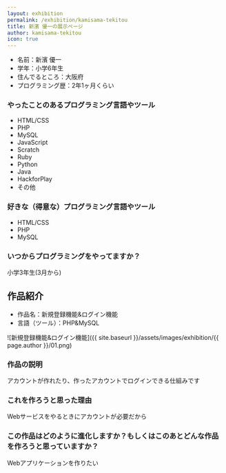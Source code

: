```yaml
---
layout: exhibition
permalink: /exhibition/kamisama-tekitou
title: 新濱 優一の展示ページ
author: kamisama-tekitou
icon: true
---
```

- 名前：新濱 優一
- 学年：小学6年生
- 住んでるところ：大阪府
- プログラミング歴：2年1ヶ月くらい

### やったことのあるプログラミング言語やツール

- HTML/CSS
- PHP
- MySQL
- JavaScript
- Scratch
- Ruby
- Python
- Java
- HackforPlay
- その他

### 好きな（得意な）プログラミング言語やツール

- HTML/CSS
- PHP
- MySQL

### いつからプログラミングをやってますか？

小学3年生(3月から)

## 作品紹介

- 作品名：新規登録機能&ログイン機能
- 言語（ツール）：PHP&MySQL

![新規登録機能&ログイン機能]({{ site.baseurl }}/assets/images/exhibition/{{ page.author }}/01.png)

### 作品の説明

アカウントが作れたり、作ったアカウントでログインできる仕組みです

### これを作ろうと思った理由

Webサービスをやるときにアカウントが必要だから

### この作品はどのように進化しますか？もしくはこのあとどんな作品を作ろうと思っていますか？

Webアプリケーションを作りたい
